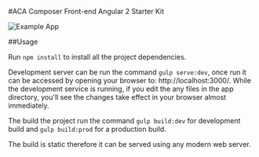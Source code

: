 #ACA Composer Front-end Angular 2 Starter Kit

![Example App](https://cloud.githubusercontent.com/assets/20103948/19332857/cc4edcee-913b-11e6-9cf1-719c95cba61d.png)

##Usage

Run `npm install` to install all the project dependencies.

Development server can be run the command `gulp serve:dev`, once run it can be accessed by opening your browser to: http://localhost:3000/.
While the development service is running, if you edit the any files in the app directory, you'll see the changes take effect in your browser almost immediately.

The build the project run the command `gulp build:dev` for development build and `gulp build:prod` for a production build.

The build is static therefore it can be served using any modern web server.
